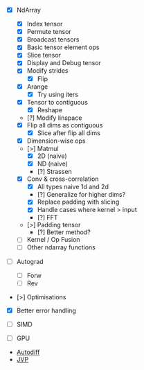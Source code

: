 - [x] NdArray
  - [x] Index tensor
  - [x] Permute tensor
  - [x] Broadcast tensors
  - [x] Basic tensor element ops
  - [x] Slice tensor
  - [x] Display and Debug tensor
  - [x] Modify strides 
    - [x] Flip
  - [x] Arange
    - [x] Try using iters
  - [x] Tensor to contiguous
    - [x] Reshape
  - [?] Modify linspace
  - [x] Flip all dims as contiguous
    - [x] Slice after flip all dims
  - [x] Dimension-wise ops
  - [>] Matmul
    - [x] 2D (naive)
    - [x] ND (naive)
    - [?] Strassen
  - [x] Conv & cross-correlation
    - [x] All types naive 1d and 2d
    - [?] Generalize for higher dims?
    - [x] Replace padding with slicing 
    - [x] Handle cases where kernel > input
    - [?] FFT
  - [>] Padding tensor
    - [?] Better method? 

  - [ ] Kernel / Op Fusion
  - [ ] Other ndarray functions

- [ ] Autograd
    - [ ] Forw
    - [ ] Rev

- [>] Optimisations
- [x] Better error handling

- [ ] SIMD
- [ ] GPU

- [Autodiff](https://youtu.be/wG_nF1awSSY?si=slOvMRQPDW9ex_hE)
- [JVP](https://youtu.be/caoeihy9kLo?si=BGE7iPIcNaXAjYbZ)

